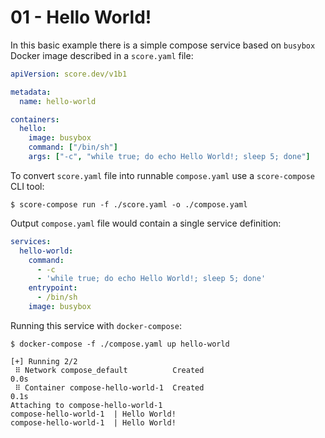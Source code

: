 # 01 - Hello World!

In this basic example there is a simple compose service based on `busybox` Docker image described in a `score.yaml` file:

```yaml
apiVersion: score.dev/v1b1

metadata:
  name: hello-world

containers:
  hello:
    image: busybox
    command: ["/bin/sh"]
    args: ["-c", "while true; do echo Hello World!; sleep 5; done"]
```

To convert `score.yaml` file into runnable `compose.yaml` use a `score-compose` CLI tool:

```console
$ score-compose run -f ./score.yaml -o ./compose.yaml
```

Output `compose.yaml` file would contain a single service definition:

```yaml
services:
  hello-world:
    command:
      - -c
      - 'while true; do echo Hello World!; sleep 5; done'
    entrypoint:
      - /bin/sh
    image: busybox
```

Running this service with `docker-compose`:

```console
$ docker-compose -f ./compose.yaml up hello-world

[+] Running 2/2
 ⠿ Network compose_default          Created                                                                                                                                               0.0s
 ⠿ Container compose-hello-world-1  Created                                                                                                                                               0.1s
Attaching to compose-hello-world-1
compose-hello-world-1  | Hello World!
compose-hello-world-1  | Hello World!
```
